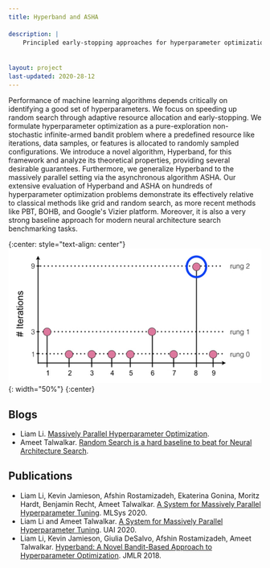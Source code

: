 ```yaml
---
title: Hyperband and ASHA

description: |
    Principled early-stopping approaches for hyperparameter optimization and neural architecture search


layout: project
last-updated: 2020-28-12
---
```


Performance of machine learning algorithms depends critically on identifying a good set of hyperparameters. We focus on speeding up random search through adaptive resource allocation and early-stopping. We formulate hyperparameter optimization as a pure-exploration non-stochastic infinite-armed bandit problem where a predefined resource like iterations, data samples, or features is allocated to randomly sampled configurations. We introduce a novel algorithm, Hyperband, for this framework and analyze its theoretical properties, providing several desirable guarantees. Furthermore, we generalize Hyperband to the massively parallel setting via the asynchronous algorithm ASHA. Our extensive evaluation of Hyperband and ASHA on hundreds of hyperparameter optimization problems demonstrate its effectively relative to classical methods like grid and random search, as more recent methods like PBT, BOHB, and Google's Vizier platform.  Moreover, it is also a very strong baseline approach for modern neural architecture search benchmarking tasks.

{:center: style="text-align: center"}
![image](/img/hyperband/hyperband_visual.png){: width="50%"}
{:center}

## Blogs
* Liam Li. [Massively Parallel Hyperparameter Optimization](https://blog.ml.cmu.edu/2018/12/12/massively-parallel-hyperparameter-optimization/).
* Ameet Talwalkar. [Random Search is a hard baseline to beat for Neural Architecture Search](https://determined.ai/blog/random-search-baseline-for-nas/).

## Publications
* Liam Li, Kevin Jamieson, Afshin Rostamizadeh, Ekaterina Gonina, Moritz Hardt, Benjamin Recht, Ameet Talwalkar. [A System for Massively Parallel Hyperparameter Tuning](https://arxiv.org/abs/1810.05934). MLSys 2020.
* Liam Li and Ameet Talwalkar. [A System for Massively Parallel Hyperparameter Tuning](https://arxiv.org/abs/1902.07638). UAI 2020.
* Liam Li, Kevin Jamieson, Giulia DeSalvo, Afshin Rostamizadeh, Ameet Talwalkar. [Hyperband: A Novel Bandit-Based Approach to Hyperparameter Optimization](https://jmlr.org/papers/volume18/16-558/16-558.pdf). JMLR 2018.
